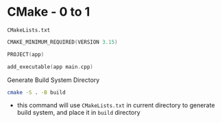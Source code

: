 # CMake - 0 to 1

`CMakeLists.txt`

```c++
CMAKE_MINIMUM_REQUIRED(VERSION 3.15)

PROJECT(app)

add_executable(app main.cpp) 
```

Generate Build System Directory

```sh
cmake -S . -B build
```

- this command will use `CMakeLists.txt` in current directory to generate build system, and place it in `build` directory

